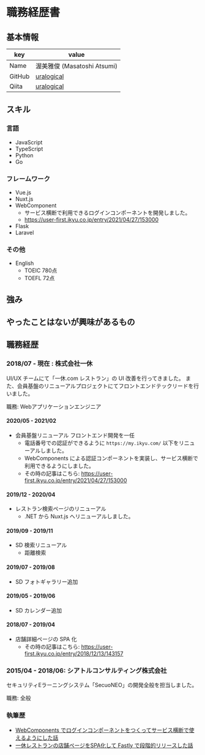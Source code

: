 # 職務経歴書

## 基本情報

|key|value|
|---|-----|
|Name|渥美雅俊 (Masatoshi Atsumi)|
|GitHub|[uralogical](https://github.com/uralogical)|
|Qiita|[uralogical](https://qiita.com/uralogical)|

## スキル
### 言語

- JavaScript
- TypeScript
- Python
- Go

### フレームワーク

- Vue.js
- Nuxt.js
- WebComponent
  - サービス横断で利用できるログインコンポーネントを開発しました。
  - https://user-first.ikyu.co.jp/entry/2021/04/27/153000
- Flask
- Laravel

### その他

- English
  - TOEIC 780点
  - TOEFL 72点

## 強み

## やったことはないが興味があるもの

## 職務経歴

### 2018/07 - 現在 : 株式会社一休
UI/UX チームにて「一休.com レストラン」の UI 改善を行ってきました。
また、会員基盤のリニューアルプロジェクトにてフロントエンドテックリードを行いました。

職務: Webアプリケーションエンジニア

#### 2020/05 - 2021/02
- 会員基盤リニューアル フロントエンド開発を一任
  - 電話番号での認証ができるように `https://my.ikyu.com/` 以下をリニューアルしました。
  - WebComponents による認証コンポーネントを実装し、サービス横断で利用できるようにしました。
  - その時の記事はこちら: https://user-first.ikyu.co.jp/entry/2021/04/27/153000

#### 2019/12 - 2020/04
- レストラン検索ページのリニューアル
  - .NET から Nuxt.js へリニューアルしました。

#### 2019/09 - 2019/11
- SD 検索リニューアル
  - 距離検索

#### 2019/07 - 2019/08
- SD フォトギャラリー追加

#### 2019/05 - 2019/06
- SD カレンダー追加
#### 2018/07 - 2019/04
- 店舗詳細ページの SPA 化
  - その時の記事はこちら: https://user-first.ikyu.co.jp/entry/2018/12/13/143157

### 2015/04 - 2018/06: シアトルコンサルティング株式会社
セキュリティEラーニングシステム「SecuoNEO」の開発全般を担当しました。

職務: 全般

### 執筆歴
* [WebComponents でログインコンポーネントをつくってサービス横断で使えるようにした話](https://user-first.ikyu.co.jp/entry/2021/04/27/153000)
* [一休レストランの店舗ページをSPA化して Fastly で段階的リリースした話](https://user-first.ikyu.co.jp/entry/2018/12/13/143157)